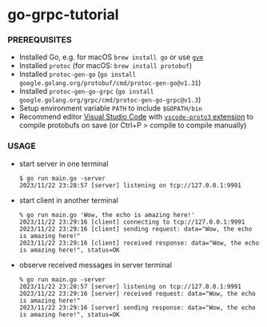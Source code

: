 # go-grpc-tutorial

### PREREQUISITES

- Installed Go, e.g. for macOS `brew install go` or use [`gvm`](https://github.com/moovweb/gvm)
- Installed `protoc` (for macOS: `brew install protobuf`)
- Installed `protoc-gen-go` (`go install google.golang.org/protobuf/cmd/protoc-gen-go@v1.31`)
- Installed `protoc-gen-go-grpc` (`go install google.golang.org/grpc/cmd/protoc-gen-go-grpc@v1.3`)
- Setup environment variable `PATH` to include `$GOPATH/bin`
- Recommend editor [Visual Studio Code](https://code.visualstudio.com/) with [`vscode-proto3` extension](https://marketplace.visualstudio.com/items?itemName=zxh404.vscode-proto3) to compile protobufs on save (or Ctrl+P > compile to compile manually)

### USAGE

- start server in one terminal
    ```command
    $ go run main.go -server
    2023/11/22 23:28:57 [server] listening on tcp://127.0.0.1:9991
    ```
- start client in another terminal
    ```command
    % go run main.go 'Wow, the echo is amazing here!'
    2023/11/22 23:29:16 [client] connecting to tcp://127.0.0.1:9991
    2023/11/22 23:29:16 [client] sending request: data="Wow, the echo is amazing here!"
    2023/11/22 23:29:16 [client] received response: data="Wow, the echo is amazing here!", status=OK
    ```
- observe received messages in server terminal
    ```command
    % go run main.go -server
    2023/11/22 23:28:57 [server] listening on tcp://127.0.0.1:9991
    2023/11/22 23:29:16 [server] received request: data="Wow, the echo is amazing here!"
    2023/11/22 23:29:16 [server] sending response: data="Wow, the echo is amazing here!", status=OK
    ```
